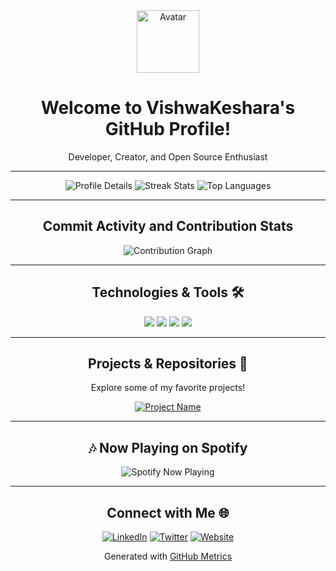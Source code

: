 <!-- Profile Header with Avatar -->
<div align="center">
  <img src="https://avatars.githubusercontent.com/u/YOUR_USER_ID?v=4" width="100" alt="Avatar">
  <h1>Welcome to VishwaKeshara's GitHub Profile!</h1>
  <p>Developer, Creator, and Open Source Enthusiast</p>
</div>

---

<!-- GitHub Metrics and Stats -->
<div align="center">
  <img src="https://github-profile-summary-cards.vercel.app/api/cards/profile-details?username=YOUR_USERNAME&theme=github_dark" alt="Profile Details">
  <img src="https://github-readme-streak-stats.herokuapp.com?user=YOUR_USERNAME&theme=github_dark" alt="Streak Stats">
  <img src="https://github-profile-summary-cards.vercel.app/api/cards/most-commit-language?username=YOUR_USERNAME&theme=github_dark" alt="Top Languages">
</div>

---

<!-- Activity and Contribution Chart -->
<div align="center">
  <h2>Commit Activity and Contribution Stats</h2>
  <img src="https://activity-graph.herokuapp.com/graph?username=YOUR_USERNAME&theme=github_dark&hide_border=true" alt="Contribution Graph">
</div>

---

<!-- Technologies and Tools -->
<h2 align="center">Technologies & Tools 🛠️</h2>
<p align="center">
  <img src="https://img.shields.io/badge/Code-JavaScript-informational?style=flat&logo=javascript&logoColor=white&color=yellow" />
  <img src="https://img.shields.io/badge/Code-Python-informational?style=flat&logo=python&logoColor=white&color=blue" />
  <img src="https://img.shields.io/badge/Tool-Docker-informational?style=flat&logo=docker&logoColor=white&color=cyan" />
  <img src="https://img.shields.io/badge/Tool-Git-informational?style=flat&logo=git&logoColor=white&color=orange" />
  <!-- Add more badges as needed -->
</p>

---

<!-- Projects Section -->
<h2 align="center">Projects & Repositories 🚀</h2>
<div align="center">
  <p>Explore some of my favorite projects!</p>
  <a href="https://github.com/YOUR_USERNAME/PROJECT_NAME">
    <img src="https://github-readme-stats.vercel.app/api/pin/?username=YOUR_USERNAME&repo=PROJECT_NAME&theme=github_dark" alt="Project Name">
  </a>
  <!-- Add more pinned repositories as needed -->
</div>

---

<!-- Spotify Now Playing Section -->
<h2 align="center">🎶 Now Playing on Spotify</h2>
<div align="center">
  <img src="https://spotify-github-profile.vercel.app/api/view?uid=YOUR_SPOTIFY_ID&cover_image=true&theme=default&bar_color=53b14f&bar_color_cover=true" alt="Spotify Now Playing">
</div>

---

<!-- Social Links -->
<h2 align="center">Connect with Me 🌐</h2>
<p align="center">
  <a href="https://linkedin.com/in/YOUR_PROFILE"><img src="https://img.shields.io/badge/LinkedIn-informational?style=flat&logo=linkedin&logoColor=white&color=0A66C2" alt="LinkedIn"></a>
  <a href="https://twitter.com/YOUR_PROFILE"><img src="https://img.shields.io/badge/Twitter-informational?style=flat&logo=twitter&logoColor=white&color=1DA1F2" alt="Twitter"></a>
  <a href="https://YOUR_PERSONAL_WEBSITE"><img src="https://img.shields.io/badge/Website-informational?style=flat&logo=google-chrome&logoColor=white&color=orange" alt="Website"></a>
  <!-- Add more social links as needed -->
</p>

<!-- Footer with GitHub Metrics Link -->
<div align="center">
  <p>Generated with <a href="https://metrics.lecoq.io/">GitHub Metrics</a></p>
</div>

